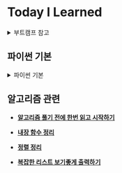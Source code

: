 # **Today I Learned**

<details>
<summary> 부트캠프 참고 </summary>
- [**SAP 교육**](https://events.sap.com/kr/sap-young-next-cloud-2022/ko/home)
- **애플 디벨로퍼 아카데미**
- **우테코**
- **SW 마에스트로**

</details>

## 파이썬 기본
<details>
<summary> 파이썬 기본 </summary>

- [**Github 스타트**](https://github.com/ef4555/TIL/blob/master/record/Github_start.md)


- [**record**](https://github.com/ef4555/TIL/tree/master/record)


- [**algorithom**](https://github.com/ef4555/TIL/tree/master/algorithm)


- [**python repo**](https://github.com/ef4555/TIL/tree/master/python)


- [**내가 필기한 python 기초1(변수, 문자열, 연산자, 컨테이너, 형변환)**](https://github.com/ef4555/TIL/blob/master/record/01W3/20230116.md#%EB%B3%80%EC%88%98%EC%99%80-%EC%8B%9D%EB%B3%84%EC%9E%90)


- [**내가 필기한 python 기초2(제어문)**](https://github.com/ef4555/TIL/blob/master/record/01W3/20230117.md#%EC%A0%9C%EC%96%B4%EB%AC%B8)


- [**내가 필기한 python 기초3(함수)**](https://github.com/ef4555/TIL/blob/master/record/01W3/20230118.md#%ED%95%A8%EC%88%98)


- [**내가 필기한 python 기초4(함수의 응용)**](https://github.com/ef4555/TIL/blob/master/record/01W3/20230119.md)

</details>

## 알고리즘 관련

- [**알고리즘 풀기 전에 한번 읽고 시작하기**](https://github.com/ef4555/TIL/blob/master/record/02W1/20230203.md)


- [**내장 함수 정리**](https://github.com/ef4555/TIL/blob/master/record/fuction.md)


- [**정렬 정리**]()


- [**복잡한 리스트 보기좋게 출력하기**](https://www.daleseo.com/python-lists-print/)

